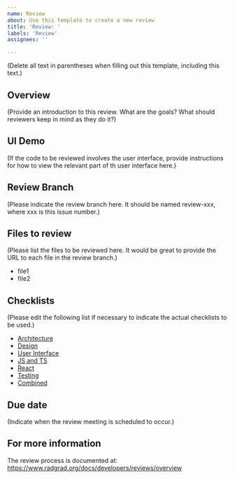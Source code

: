 ```yaml
---
name: Review
about: Use this template to create a new review
title: 'Review: '
labels: 'Review'
assignees: ''

---
```


(Delete all text in parentheses when filling out this template, including this text.)

## Overview

(Provide an introduction to this review. What are the goals? What should reviewers keep in mind as they do it?)

## UI Demo

(If the code to be reviewed involves the user interface, provide instructions for how to view the relevant part of th user interface here.)

## Review Branch

(Please indicate the review branch here. It should be named review-xxx, where xxx is this issue number.)

## Files to review

(Please list the files to be reviewed here. It would be great to provide the URL to each file in the review branch.)

* file1
* file2

## Checklists

(Please edit the following list if necessary to indicate the actual checklists to be used.)

* [Architecture](https://www.radgrad.org/docs/developers/checklists/architecture-checklist)
* [Design](https://www.radgrad.org/docs/developers/checklists/design-checklist)
* [User Interface](https://www.radgrad.org/docs/developers/checklists/ui-checklist)
* [JS and TS](https://www.radgrad.org/docs/developers/checklists/js-ts-checklist)
* [React](https://www.radgrad.org/docs/developers/checklists/react-checklist)
* [Testing](https://www.radgrad.org/docs/developers/checklists/testing-checklist)
* [Combined](https://www.radgrad.org/docs/developers/checklists/combined)

## Due date

(Indicate when the review meeting is scheduled to occur.)

## For more information

The review process is documented at: https://www.radgrad.org/docs/developers/reviews/overview
